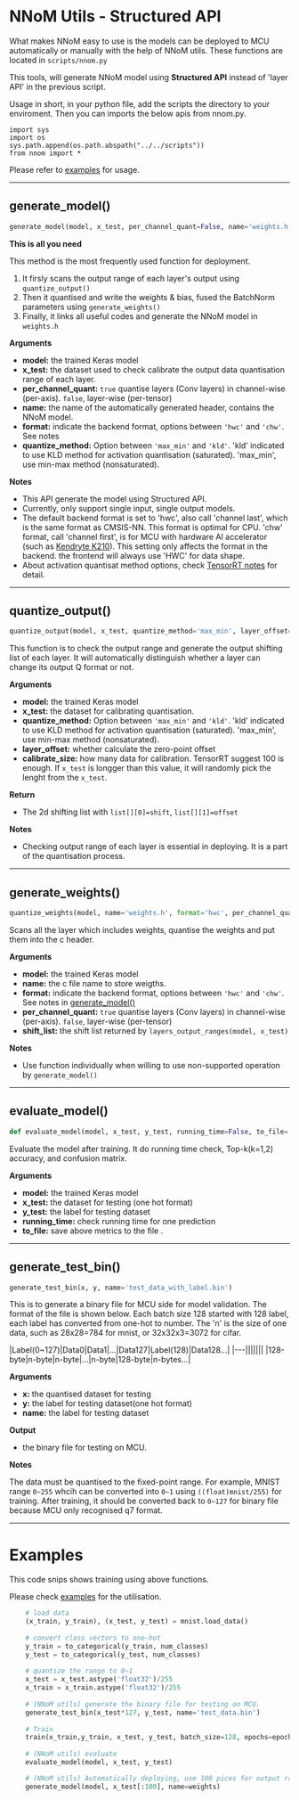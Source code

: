 
# NNoM Utils - Structured API

What makes NNoM easy to use is the models can be deployed to MCU automatically or manually with the help of NNoM utils. 
These functions are located in `scripts/nnom.py`

This tools, will generate NNoM model using **Structured API** instead of 'layer API' in the previous script.

Usage in short, in your python file, add the scripts the directory to your enviroment. Then you can imports the below apis from nnom.py. 

~~~
import sys
import os
sys.path.append(os.path.abspath("../../scripts"))
from nnom import *
~~~

Please refer to [examples](https://github.com/majianjia/nnom/tree/dev/examples) for usage.


---

## generate_model()

~~~python
generate_model(model, x_test, per_channel_quant=False, name='weights.h', format='hwc', quantize_method='max_min')
~~~

**This is all you need**

This method is the most frequently used function for deployment. 

1. It firsly scans the output range of each layer's output using `quantize_output()`
2. Then it quantised and write the weights & bias, fused the BatchNorm parameters using `generate_weights()`
3. Finally, it links all useful codes and generate the NNoM model in `weights.h`

**Arguments**

- **model:** the trained Keras model
- **x_test:** the dataset used to check calibrate the output data quantisation range of each layer.
- **per_channel_quant:** `true` quantise layers (Conv layers) in channel-wise (per-axis). `false`, layer-wise (per-tensor)
- **name:** the name of the automatically generated header, contains the NNoM model. 
- **format:** indicate the backend format, options between `'hwc'` and `'chw'`. See notes
- **quantize_method:** Option between `'max_min'` and `'kld'`. 'kld' indicated to use KLD method for activation quantisation (saturated). 'max_min', use min-max method (nonsaturated). 

**Notes**

- This API generate the model using Structured API. 
- Currently, only support single input, single output models. 
- The default backend format is set to 'hwc', also call 'channel last', which is the same format as CMSIS-NN. This format is optimal for CPU. 
'chw' format, call 'channel first', is for MCU with hardware AI accelerator (such as [Kendryte K210](https://kendryte.com/)).
This setting only affects the format in the backend. the frontend will always use 'HWC' for data shape. 
- About activation quantisat method options, check [TensorRT notes](http://on-demand.gputechconf.com/gtc/2017/presentation/s7310-8-bit-inference-with-tensorrt.pdf) for detail. 

---

## quantize_output()

~~~python
quantize_output(model, x_test, quantize_method='max_min', layer_offset=True, calibrate_size=100):
~~~

This function is to check the output range and generate the output shifting list of each layer. It will automatically distinguish whether a layer can change its output Q format or not. 

**Arguments**

- **model:** the trained Keras model
- **x_test:** the dataset for calibrating quantisation.
- **quantize_method:** Option between `'max_min'` and `'kld'`. 'kld' indicated to use KLD method for activation quantisation (saturated). 'max_min', use min-max method (nonsaturated). 
- **layer_offset:** whether calculate the zero-point offset 
- **calibrate_size:** how many data for calibration. TensorRT suggest 100 is enough. If `x_test` is longger than this value, it will randomly pick the lenght from the `x_test`.

**Return**

- The 2d shifting list with `list[][0]=shift`, `list[][1]=offset`

**Notes**

- Checking output range of each layer is essential in deploying. It is a part of the quantisation process. 

---

## generate_weights()

~~~python
quantize_weights(model, name='weights.h', format='hwc', per_channel_quant=True, layer_q_list=None)
~~~

Scans all the layer which includes weights, quantise the weights and put them into the c header.

**Arguments**

- **model:** the trained Keras model
- **name:** the c file name to store weigths.
- **format:** indicate the backend format, options between `'hwc'` and `'chw'`. See notes in [generate_model()](#generate_model)
- **per_channel_quant:** `true` quantise layers (Conv layers) in channel-wise (per-axis). `false`, layer-wise (per-tensor)
- **shift_list:** the shift list returned by `layers_output_ranges(model, x_test)`

**Notes**

- Use function individually when willing to use non-supported operation by `generate_model()`

---


## evaluate_model()

~~~python
def evaluate_model(model, x_test, y_test, running_time=False, to_file='evaluation.txt'):
~~~

Evaluate the model after training. It do running time check, Top-k(k=1,2) accuracy, and confusion matrix. 

**Arguments**

- **model:** the trained Keras model
- **x_test:** the dataset for testing (one hot format)
- **y_test:** the label for testing dataset
- **running_time:** check running time for one prediction
- **to_file:** save above metrics to the file . 

---

## generate_test_bin()

~~~python
generate_test_bin(x, y, name='test_data_with_label.bin')
~~~

This is to generate a binary file for MCU side for model validation. 
The format of the file is shown below. 
Each batch size 128 started with 128 label, each label has converted from one-hot to number. 
The 'n' is the size of one data, such as 28x28=784 for mnist, or 32x32x3=3072 for cifar. 

|Label(0~127)|Data0|Data1|...|Data127|Label(128)|Data128...|
|---|||||||
|128-byte|n-byte|n-byte|...|n-byte|128-byte|n-bytes...|

**Arguments**

- **x:** the quantised dataset for testing
- **y:** the label for testing dataset(one hot format)
- **name:** the label for testing dataset

**Output**
- the binary file for testing on MCU.

**Notes**

The data must be quantised to the fixed-point range. For example, 
MNIST range `0~255` whcih can be converted into `0~1` using `((float)mnist/255)` for training. 
After training, it should be converted back to `0~127` for binary file because MCU only recognised q7 format. 


---

# Examples

This code snips shows training using above functions. 

Please check [examples](https://github.com/majianjia/nnom/tree/master/examples) for the utilisation. 

~~~python
	# load data
	(x_train, y_train), (x_test, y_test) = mnist.load_data()
	
	# convert class vectors to one-hot
    y_train = to_categorical(y_train, num_classes)
    y_test = to_categorical(y_test, num_classes)
	
	# quantize the range to 0~1
    x_test = x_test.astype('float32')/255
    x_train = x_train.astype('float32')/255
	
	# (NNoM utils) generate the binary file for testing on MCU. 
	generate_test_bin(x_test*127, y_test, name='test_data.bin')
	
	# Train
	train(x_train,y_train, x_test, y_test, batch_size=128, epochs=epochs)
	
	# (NNoM utils) evaluate
    evaluate_model(model, x_test, y_test)

    # (NNoM utils) Automatically deploying, use 100 pices for output range
    generate_model(model, x_test[:100], name=weights)
	
~~~











